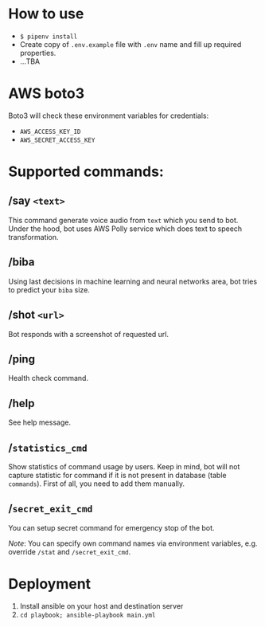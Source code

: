 # How to use

* `$ pipenv install`
* Create copy of `.env.example` file with `.env` name and fill up required properties.
* ...TBA

# AWS boto3

Boto3 will check these environment variables for credentials:

- `AWS_ACCESS_KEY_ID`
- `AWS_SECRET_ACCESS_KEY`

# Supported commands:

## /say `<text>`

This command generate voice audio from `text` which you send to bot. Under the hood, bot uses AWS Polly service which does text to speech transformation.

## /biba

Using last decisions in machine learning and neural networks area, bot tries to predict your `biba` size.

## /shot `<url>`

Bot responds with a screenshot of requested url.

## /ping

Health check command.

## /help

See help message.

## /`statistics_cmd`

Show statistics of command usage by users. Keep in mind, bot will not capture statistic for command if it is not present in database (table `commands`).
First of all, you need to add them manually.

## /`secret_exit_cmd`

You can setup secret command for emergency stop of the bot.


*Note*: You can specify own command names via environment variables, e.g. override `/stat` and `/secret_exit_cmd`.


# Deployment

1. Install ansible on your host and destination server
2. `cd playbook; ansible-playbook main.yml`